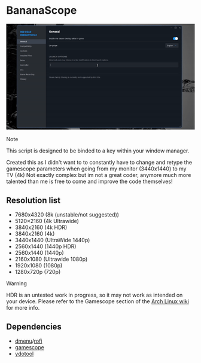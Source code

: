 # BananaScope

![Example of the script changing the users resolution](assets/example.gif)

> [!Note]
> This script is designed to be binded to a key within your window manager.

Created this as I didn't want to to constantly have to change and retype the gamescope parameters when going from my monitor (3440x1440) to my TV (4k)
Not exactly complex but im not a great coder, anymore much more talented than me is free to come and improve the code themselves!

## Resolution list
* 7680x4320 (8k (unstable/not suggested))
* 5120×2160 (4k Ultrawide)
* 3840x2160 (4k HDR)
* 3840x2160 (4k)
* 3440x1440 (UltraWide 1440p)
* 2560x1440 (1440p HDR)
* 2560x1440 (1440p)
* 2160x1080 (Ultrawide 1080p)
* 1920x1080 (1080p)
* 1280x720p (720p)

> [!WARNING]  
> HDR is an untested work in progress, so it may not work as intended on your device. Please refer to the Gamescope section of the [Arch Linux wiki](https://wiki.archlinux.org/title/Gamescope) for more info.

## Dependencies
* [dmenu](https://tools.suckless.org/dmenu/)/[rofi](https://github.com/davatorium/rofi)
* [gamescope](https://github.com/ValveSoftware/gamescope)
* [ydotool](https://github.com/ReimuNotMoe/ydotool)

